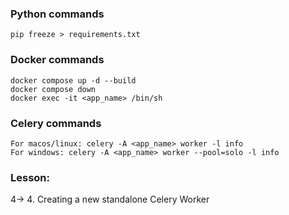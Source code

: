 ### Python commands

```
pip freeze > requirements.txt
```

### Docker commands

```
docker compose up -d --build
docker compose down
docker exec -it <app_name> /bin/sh
```

### Celery commands

```
For macos/linux: celery -A <app_name> worker -l info
For windows: celery -A <app_name> worker --pool=solo -l info
```

### Lesson:

4-> 4. Creating a new standalone Celery Worker
